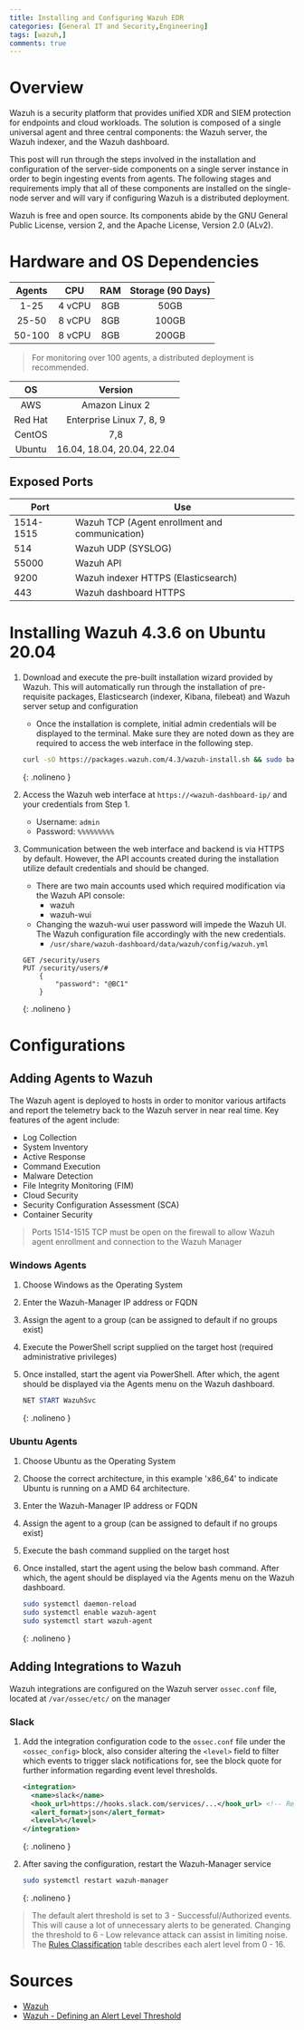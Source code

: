 ```yaml
---
title: Installing and Configuring Wazuh EDR
categories: [General IT and Security,Engineering]
tags: [wazuh,]
comments: true
---
```


# Overview

Wazuh is a security platform that provides unified XDR and SIEM protection for endpoints and cloud workloads. The solution is composed of a single universal agent and three central components: the Wazuh server, the Wazuh indexer, and the Wazuh dashboard.

This post will run through the steps involved in the installation and configuration of the server-side components on a single server instance in order to begin ingesting events from agents. The following stages and requirements imply that all of these components are installed on the single-node server and will vary if configuring Wazuh is a distributed deployment.

Wazuh is free and open source. Its components abide by the GNU General Public License, version 2, and the Apache License, Version 2.0 (ALv2).

# Hardware and OS Dependencies

| Agents |                    CPU                   | RAM | Storage (90 Days) |
|:------:|:----------------------------------------:|:---:|:-----------------:|
|  1-25  |                  4 vCPU                  | 8GB |        50GB       |
|  25-50 |                  8 vCPU                  | 8GB |       100GB       |
| 50-100 |                  8 vCPU                  | 8GB |       200GB       |

> For monitoring over 100 agents, a distributed deployment is recommended. 

|    OS   |        Version        |
|:-------:|:---------------------:|
|   AWS   |     Amazon Linux 2    |
| Red Hat | Enterprise Linux 7, 8, 9 |
|  CentOS |          7,8          |
|  Ubuntu |  16.04, 18.04, 20.04, 22.04  |

## Exposed Ports

| Port      | Use                                            |
|-----------|------------------------------------------------|
| 1514-1515 | Wazuh TCP (Agent enrollment and communication) |
| 514       | Wazuh UDP (SYSLOG)                             |
| 55000     | Wazuh API                                      |
| 9200      | Wazuh indexer HTTPS (Elasticsearch)            |
| 443       | Wazuh dashboard HTTPS                          |

# Installing Wazuh 4.3.6 on Ubuntu 20.04

1. Download and execute the pre-built installation wizard provided by Wazuh. This will automatically run through the installation of pre-requisite packages, Elasticsearch (indexer, Kibana, filebeat) and Wazuh server setup and configuration
   - Once the installation is complete, initial admin credentials will be displayed to the terminal. Make sure they are noted down as they are required to access the web interface in the following step.
    
    ```bash
    curl -sO https://packages.wazuh.com/4.3/wazuh-install.sh && sudo bash ./wazuh-install.sh -a
    ```
    {: .nolineno }

2. Access the Wazuh web interface at `https://<wazuh-dashboard-ip/` and your credentials from Step 1.
   - Username: `admin`
   - Password: `%%%%%%%%%`
3. Communication between the web interface and backend is via HTTPS by default. However, the API accounts created during the installation utilize default credentials and should be changed.
   - There are two main accounts used which required modification via the Wazuh API console:
     - wazuh
     - wazuh-wui
   - Changing the wazuh-wui user password will impede the Wazuh UI. The Wazuh configuration file accordingly with the new credentials. 
     - `/usr/share/wazuh-dashboard/data/wazuh/config/wazuh.yml`
  
    ```plaintext
    GET /security/users
    PUT /security/users/#
        {
            "password": "@BC1"
        }
    ``` 
    {: .nolineno }

# Configurations

## Adding Agents to Wazuh

The Wazuh agent is deployed to hosts in order to monitor various artifacts and report the telemetry back to the Wazuh server in near real time. Key features of the agent include:

- Log Collection
- System Inventory
- Active Response
- Command Execution
- Malware Detection
- File Integrity Monitoring (FIM)
- Cloud Security
- Security Configuration Assessment (SCA)
- Container Security

> Ports 1514-1515 TCP must be open on the firewall to allow Wazuh agent enrollment and connection to the Wazuh Manager

### Windows Agents

1. Choose Windows as the Operating System
2. Enter the Wazuh-Manager IP address or FQDN
3. Assign the agent to a group (can be assigned to default if no groups exist)
4. Execute the PowerShell script supplied on the target host (required administrative privileges)
5. Once installed, start the agent via PowerShell. After which, the agent should be displayed via the Agents menu on the Wazuh dashboard.
   
   ```powershell
   NET START WazuhSvc
   ``` 
   {: .nolineno }

### Ubuntu Agents

1. Choose Ubuntu as the Operating System
2. Choose the correct architecture, in this example 'x86_64' to indicate Ubuntu is running on a AMD 64 architecture.
3. Enter the Wazuh-Manager IP address or FQDN
4. Assign the agent to a group (can be assigned to default if no groups exist)
5. Execute the bash command supplied on the target host
6. Once installed, start the agent using the below bash command. After which, the agent should be displayed via the Agents menu on the Wazuh dashboard.
   
   ```bash
   sudo systemctl daemon-reload
   sudo systemctl enable wazuh-agent
   sudo systemctl start wazuh-agent
   ``` 
   {: .nolineno }

## Adding Integrations to Wazuh

Wazuh integrations are configured on the Wazuh server `ossec.conf` file, located at `/var/ossec/etc/` on the manager

### Slack

1. Add the integration configuration code to the `ossec.conf` file under the `<ossec_config>` block, also consider altering the `<level>` field to filter which events to trigger slack notifications for, see the block quote for further information regarding event level thresholds.
   
   ```xml
   <integration> 
     <name>slack</name>
     <hook_url>https://hooks.slack.com/services/...</hook_url> <!-- Replace with your Slack hook URL -->
     <alert_format>json</alert_format>
     <level>%</level>
   </integration>
   ``` 
   {: .nolineno }

2. After saving the configuration, restart the Wazuh-Manager service 
   
   ```bash
   sudo systemctl restart wazuh-manager
   ``` 
   {: .nolineno }

> The default alert threshold is set to 3 - Successful/Authorized events. This will cause a lot of unnecessary alerts to be generated. Changing the threshold to 6 - Low relevance attack can assist in limiting noise. The [Rules Classification](https://documentation.wazuh.com/current/user-manual/ruleset/rules-classification.html) table describes each alert level from 0 - 16.

# Sources
- [Wazuh](http://wazuh.com/)
- [Wazuh - Defining an Alert Level Threshold](https://documentation.wazuh.com/current/user-manual/manager/alert-threshold.html)